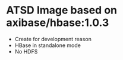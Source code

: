 # ATSD Image based on axibase/hbase:1.0.3

* Create for development reason
* HBase in standalone mode
* No HDFS
